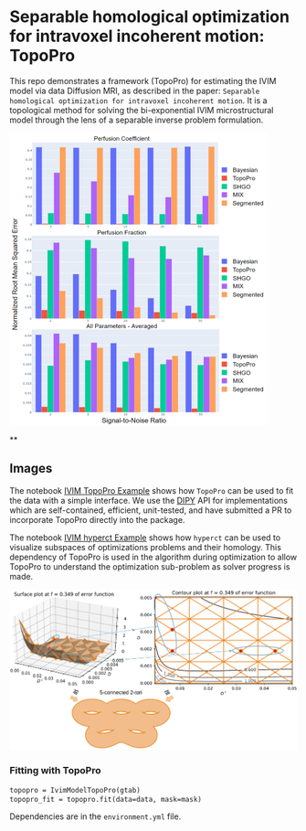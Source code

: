 # Separable homological optimization for intravoxel incoherent motion: TopoPro

This repo demonstrates a framework (TopoPro) for estimating the IVIM model via data Diffusion MRI,
as described in the paper: `Separable homological optimization for intravoxel incoherent motion`. It is a topological method for solving the bi-exponential IVIM microstructural model through the lens of a separable inverse problem formulation.

<img src="https://github.com/ShreyasFadnavis/topopro/blob/master/figs/comparison_bar_chart.PNG" width="450" height="512" title="TopoPro Comparison">

**

## Images

The notebook [IVIM TopoPro Example](notebooks/ivim_topopro_example.ipynb) shows how `TopoPro` can be used to fit the data with a simple interface. We use the [DIPY](www.dipy.org) API for implementations which are self-contained, efficient, unit-tested, and have submitted a PR to incorporate TopoPro directly into the package.


The notebook [IVIM hyperct Example](notebooks/gen_obj_surf.ipynb) shows how `hyperct` can be used to visualize subspaces of optimizations problems and their homology. This dependency of TopoPro is used in the algorithm during optimization to allow TopoPro to understand the optimization sub-problem as solver progress is made. 

<img src="https://github.com/ShreyasFadnavis/topopro/blob/master/figs/bimodal_sh.png" title="TopoPro Comparison">


### Fitting with TopoPro
```
topopro = IvimModelTopoPro(gtab)
topopro_fit = topopro.fit(data=data, mask=mask)
```

Dependencies are in the `environment.yml` file.
